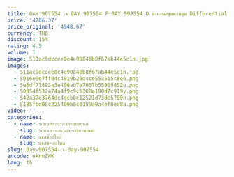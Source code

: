 ```yaml
---
title: 0AY 907554 เจ 0AY 907554 F 0AY 598554 D ด้านหลังชุดควบคุม Differential Fit VW Tiguan Audi A1 Q3 RSQ3 Quattro
price: '4206.37'
price_original: '4948.67'
currency: THB
discount: 15%
rating: 4.5
volume: 1
image: S11ac9dccee0c4e90840b8f67ab44e5c1n.jpg
images:
  - S11ac9dccee0c4e90840b8f67ab44e5c1n.jpg
  - S016e9e7ff04c4819b29d4ce553515c8e6.png
  - Se8df71893a3e496ab7a7037b55919852u.png
  - S0854f532474a4f9c9c5308a190d7c919y.png
  - S42a37e3764dc4dcb8c12521d73de5709n.png
  - S185fbd08c225409b8c0189a9a4ef0ec8a.png
video: ''
categories:
  - name: รถยนต์และรถจักรยานยนต์
    slug: รถยนต-และรถจ-กรยานยนต
  - name: แชสซีอะไหล่
    slug: แชสซ-อะไหล
slug: 0ay-907554-เจ-0ay-907554
encode: oknuZWK
lang: th
---
```

  